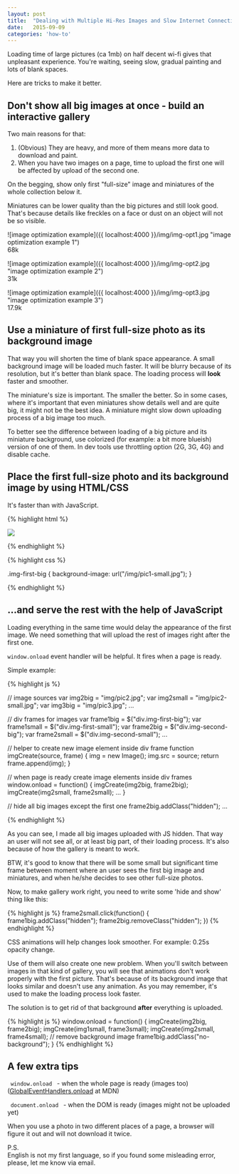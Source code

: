 ```yaml
---
layout: post
title:  "Dealing with Multiple Hi-Res Images and Slow Internet Connection"
date:   2015-09-09
categories: 'how-to'
---
```



Loading time of large pictures (ca 1mb) on half decent wi-fi gives that unpleasant experience.
You're waiting, seeing slow, gradual painting and lots of blank spaces.

Here are tricks to make it better.

## Don't show all big images at once - build an interactive gallery

Two main reasons for that:

1. (Obvious) They are heavy, and more of them means more data to download and paint.
2. When you have two images on a page, time to upload the first one will be affected by upload of the second one.

On the begging, show only first "full-size" image and miniatures of the whole collection below it.

Miniatures can be lower quality than the big pictures and still look good.
That's because details like freckles on a face or dust on an object will
not be so visible.


![image optimization example]({{ localhost:4000 }}/img/img-opt1.jpg "image optimization example 1")
<br>
68k

![image optimization example]({{ localhost:4000 }}/img/img-opt2.jpg "image optimization example 2")
<br>
31k

![image optimization example]({{ localhost:4000 }}/img/img-opt3.jpg "image optimization example 3")
<br>
17.9k

## Use a miniature of first full-size photo as its background image

That way you will
shorten the time of blank space appearance.
A small background image will be loaded much faster.
It will be blurry because of its resolution, but it's better than blank
space. The loading process will **look** faster and smoother.

The miniature's size is important. The smaller the better.
So in some cases, where it's important that even miniatures show details well and are quite big,
it might not be the best idea. A miniature might slow down uploading process
of a big image too much.

To better see the difference between loading of a big picture and its miniature background,
use colorized (for example: a bit more blueish) version
of one of them. In dev tools use throttling option (2G, 3G, 4G) and disable cache.

## Place the first full-size photo and its background image by using HTML/CSS

It's faster than with JavaScript.

{% highlight html %}

<div class="img-first-big">
  <img src="img/img1.jpg">
</div>

<div class="img-second-big">
</div>

<div class="img-third-big">
</div>

{% endhighlight %}


{% highlight css %}

.img-first-big {
  background-image: url("/img/pic1-small.jpg");
}

{% endhighlight %}

## ...and serve the rest with the help of JavaScript

Loading everything in the same time would delay the appearance of the first image.
We need something that will upload the rest of images right after the first one.

<code>window.onload</code> event handler will be helpful.
It fires when a page is ready.

Simple example:

{% highlight js %}

// image sources
var img2big = "img/pic2.jpg";
var img2small = "img/pic2-small.jpg";
var img3big = "img/pic3.jpg";
...

// div frames for images
var frame1big = $("div.img-first-big");
var frame1small = $("div.img-first-small");
var frame2big = $("div.img-second-big");
var frame2small = $("div.img-second-small");
...

// helper to create new image element inside div frame
function imgCreate(source, frame) {
  img = new Image();
  img.src = source;
  return frame.append(img);
}

// when page is ready create image elements inside div frames
window.onload = function() {
  imgCreate(img2big, frame2big);
  imgCreate(img2small, frame2small);
  ...
}

// hide all big images except the first one
frame2big.addClass("hidden");
...

{% endhighlight %}

As you can see, I made all big images uploaded with JS hidden.
That way an user will not see all, or at least big part, of their loading process.
It's also because of how the gallery is meant to work.

BTW, it's good to know that there will be some small but significant time frame between moment where an user sees
the first big image and miniatures, and when he/she decides to see other full-size photos.

Now, to make gallery work right, you need to write some 'hide and show' thing like this:

{% highlight js %}
frame2small.click(function() {
  frame1big.addClass("hidden");
  frame2big.removeClass("hidden");
})
{% endhighlight %}

CSS animations will help changes look smoother. For example: 0.25s opacity change.

Use of them will also create one new problem. When you'll switch between images in that kind of gallery,
you will see that animations don't work properly with the first picture.
That's because of its background image that looks similar and doesn't use any animation.
As you may remember, it's used to make the loading process look faster.

The solution is to get rid of that background **after** everything is uploaded.

{% highlight js %}
window.onload = function() {
  imgCreate(img2big, frame2big);
  imgCreate(img1small, frame3small);
  imgCreate(img2small, frame4small);
  // remove background image
  frame1big.addClass("no-background");
}
{% endhighlight %}

## A few extra tips

<code> window.onload </code> - when the whole page is ready (images too)
([GlobalEventHandlers.onload](https://developer.mozilla.org/en/docs/Web/API/GlobalEventHandlers/onload) at MDN)

<code> document.onload </code> - when the DOM is ready (images might not be uploaded yet)

When you use a photo in two different places of a page, a browser will figure it out
and will not download it twice.

P.S.<br>
English is not my first language, so if you found some misleading error, please, let me know via email.
